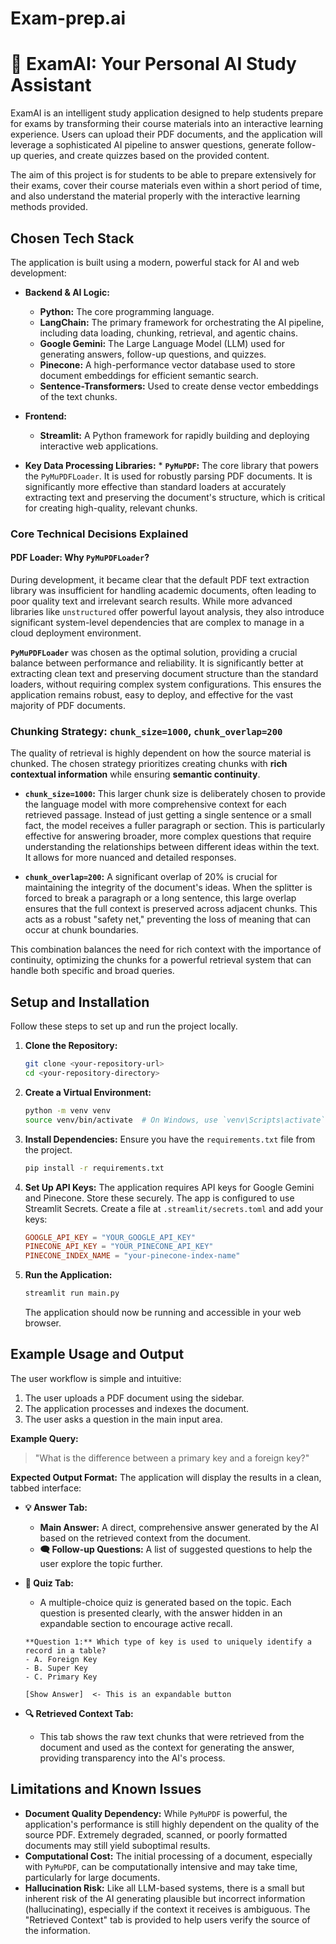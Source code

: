 # Exam-prep.ai
# 🤖 ExamAI: Your Personal AI Study Assistant

ExamAI is an intelligent study application designed to help students prepare for exams by transforming their course materials into an interactive learning experience. Users can upload their PDF documents, and the application will leverage a sophisticated AI pipeline to answer questions, generate follow-up queries, and create quizzes based on the provided content.

The aim of this project is for students to be able to prepare extensively for their exams, cover their course materials even within a short period of time, and also understand the material properly with the interactive learning methods provided.

## Chosen Tech Stack

The application is built using a modern, powerful stack for AI and web development:

*   **Backend & AI Logic:**
    *   **Python:** The core programming language.
    *   **LangChain:** The primary framework for orchestrating the AI pipeline, including data loading, chunking, retrieval, and agentic chains.
    *   **Google Gemini:** The Large Language Model (LLM) used for generating answers, follow-up questions, and quizzes.
    *   **Pinecone:** A high-performance vector database used to store document embeddings for efficient semantic search.
    *   **Sentence-Transformers:** Used to create dense vector embeddings of the text chunks.
*   **Frontend:**
    *   **Streamlit:** A Python framework for rapidly building and deploying interactive web applications.
  
  *   **Key Data Processing Libraries:**
    *   **`PyMuPDF`:** The core library that powers the `PyMuPDFLoader`. It is used for robustly parsing PDF documents. It is significantly more effective than standard loaders at accurately extracting text and preserving the document's structure, which is critical for creating high-quality, relevant chunks.
    

### Core Technical Decisions Explained

#### PDF Loader: Why `PyMuPDFLoader`?

During development, it became clear that the default PDF text extraction library was insufficient for handling academic documents, often leading to poor quality text and irrelevant search results. While more advanced libraries like `unstructured` offer powerful layout analysis, they also introduce significant system-level dependencies that are complex to manage in a cloud deployment environment.

**`PyMuPDFLoader`** was chosen as the optimal solution, providing a crucial balance between performance and reliability. It is significantly better at extracting clean text and preserving document structure than the standard loaders, without requiring complex system configurations. This ensures the application remains robust, easy to deploy, and effective for the vast majority of PDF documents.


### Chunking Strategy: `chunk_size=1000`, `chunk_overlap=200`

The quality of retrieval is highly dependent on how the source material is chunked. The chosen strategy prioritizes creating chunks with **rich contextual information** while ensuring **semantic continuity**.

*   **`chunk_size=1000`:** This larger chunk size is deliberately chosen to provide the language model with more comprehensive context for each retrieved passage. Instead of just getting a single sentence or a small fact, the model receives a fuller paragraph or section. This is particularly effective for answering broader, more complex questions that require understanding the relationships between different ideas within the text. It allows for more nuanced and detailed responses.

*   **`chunk_overlap=200`:** A significant overlap of 20% is crucial for maintaining the integrity of the document's ideas. When the splitter is forced to break a paragraph or a long sentence, this large overlap ensures that the full context is preserved across adjacent chunks. This acts as a robust "safety net," preventing the loss of meaning that can occur at chunk boundaries.

This combination balances the need for rich context with the importance of continuity, optimizing the chunks for a powerful retrieval system that can handle both specific and broad queries.


## Setup and Installation

Follow these steps to set up and run the project locally.

1.  **Clone the Repository:**
    ```bash
    git clone <your-repository-url>
    cd <your-repository-directory>
    ```

2.  **Create a Virtual Environment:**
    ```bash
    python -m venv venv
    source venv/bin/activate  # On Windows, use `venv\Scripts\activate`
    ```

3.  **Install Dependencies:**
    Ensure you have the `requirements.txt` file from the project.
    ```bash
    pip install -r requirements.txt
    ```
    

4.  **Set Up API Keys:**
    The application requires API keys for Google Gemini and Pinecone. Store these securely. The app is configured to use Streamlit Secrets. Create a file at `.streamlit/secrets.toml` and add your keys:
    ```toml
    GOOGLE_API_KEY = "YOUR_GOOGLE_API_KEY"
    PINECONE_API_KEY = "YOUR_PINECONE_API_KEY"
    PINECONE_INDEX_NAME = "your-pinecone-index-name"
    ```

5.  **Run the Application:**
    ```bash
    streamlit run main.py
    ```
    The application should now be running and accessible in your web browser.

## Example Usage and Output

The user workflow is simple and intuitive:

1.  The user uploads a PDF document using the sidebar.
2.  The application processes and indexes the document.
3.  The user asks a question in the main input area.

**Example Query:**
> "What is the difference between a primary key and a foreign key?"

**Expected Output Format:**
The application will display the results in a clean, tabbed interface:

*   **💡 Answer Tab:**
    *   **Main Answer:** A direct, comprehensive answer generated by the AI based on the retrieved context from the document.
    *   **🗨️ Follow-up Questions:** A list of suggested questions to help the user explore the topic further.

*   **📝 Quiz Tab:**
    *   A multiple-choice quiz is generated based on the topic. Each question is presented clearly, with the answer hidden in an expandable section to encourage active recall.
    ```
    **Question 1:** Which type of key is used to uniquely identify a record in a table?
    - A. Foreign Key
    - B. Super Key
    - C. Primary Key
    
    [Show Answer]  <- This is an expandable button
    ```

*   **🔍 Retrieved Context Tab:**
    *   This tab shows the raw text chunks that were retrieved from the document and used as the context for generating the answer, providing transparency into the AI's process.

## Limitations and Known Issues

*   **Document Quality Dependency:** While `PyMuPDF` is powerful, the application's performance is still highly dependent on the quality of the source PDF. Extremely degraded, scanned, or poorly formatted documents may still yield suboptimal results.
*   **Computational Cost:** The initial processing of a document, especially with `PyMuPDF`, can be computationally intensive and may take time, particularly for large documents.
*   **Hallucination Risk:** Like all LLM-based systems, there is a small but inherent risk of the AI generating plausible but incorrect information (hallucinating), especially if the context it receives is ambiguous. The "Retrieved Context" tab is provided to help users verify the source of the information.

